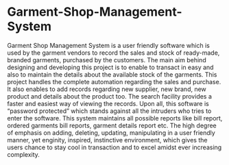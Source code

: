 # Garment-Shop-Management-System

Garment Shop Management System is a user friendly software which is used by the garment vendors to record the sales and stock of ready-made, branded garments, purchased by the customers.
The main aim behind designing  and developing this project is to enable to transact in easy and also to maintain the details about the available stock of the garments.
This project handles the complete automation regarding the sales and purchase. It also enables to add records regarding new supplier, new brand, new product and details about the product too.
The search facility provides a faster and easiest way of viewing the records. Upon all, this software is “password protected” which stands against all the intruders who tries to enter the software. This system maintains all possible reports like bill report, ordered garments bill reports, garment details report etc.
The high degree of emphasis on adding, deleting, updating, manipulating in a user friendly manner, yet enginity, inspired, instinctive environment, which gives the users chance to stay cool in transaction and to excel amidst ever increasing complexity.
